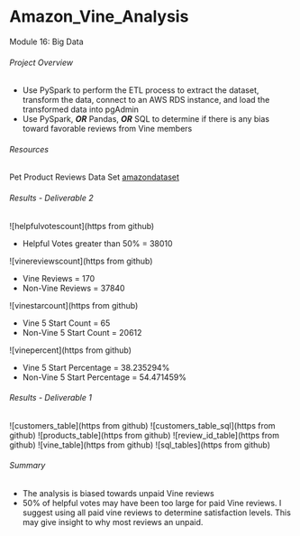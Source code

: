 # Amazon_Vine_Analysis
Module 16: Big Data
###### Project Overview
- Use PySpark to perform the ETL process to extract the dataset, transform the data, connect to an AWS RDS instance, and load the transformed data into pgAdmin
- Use PySpark, ***OR*** Pandas, ***OR*** SQL to determine if there is any bias toward favorable reviews from Vine members

###### Resources

Pet Product Reviews Data Set [amazondataset](https://s3.amazonaws.com/amazon-reviews-pds/tsv/amazon_reviews_us_Pet_Products_v1_00.tsv.gz)

###### Results - Deliverable 2

![helpfulvotescount](https from github)

- Helpful Votes greater than 50% = 38010

![vinereviewscount](https from github)

- Vine Reviews = 170
- Non-Vine Reviews = 37840

![vinestarcount](https from github)

- Vine 5 Start Count = 65
- Non-Vine 5 Start Count  = 20612

![vinepercent](https from github)

- Vine 5 Start Percentage = 38.235294%
- Non-Vine 5 Start Percentage = 54.471459%

###### Results - Deliverable 1

![customers_table](https from github)
![customers_table_sql](https from github)
![products_table](https from github)
![review_id_table](https from github)
![vine_table](https from github)
![sql_tables](https from github)

###### Summary
- The analysis is biased towards unpaid Vine reviews
- 50% of helpful votes may have been too large for paid Vine reviews. I suggest using all paid vine reviews to determine satisfaction levels. This may give insight to why most reviews an unpaid. 
